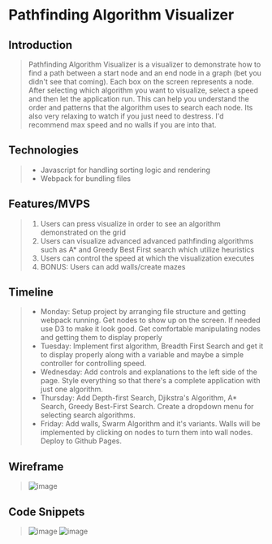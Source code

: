 # Pathfinding Algorithm Visualizer

## Introduction

> Pathfinding Algorithm Visualizer is a visualizer to demonstrate how to find a path between a start node and an end node in a graph (bet you didn't see that coming). Each box on the screen represents a node. After selecting which algorithm you want to visualize, select a speed and then let the application run. This can help you understand the order and patterns that the algorithm uses to search each node. Its also very relaxing to watch if you just need to destress. I'd recommend max speed and no walls if you are into that.

## Technologies

> * Javascript for handling sorting logic and rendering
> * Webpack for bundling files

## Features/MVPS

>  1. Users can press visualize in order to see an algorithm demonstrated on the grid
> 2. Users can visualize advanced advanced pathfinding algorithms such as A* and Greedy Best First search which utilize heuristics
> 3. Users can control the speed at which the visualization executes
> 4. BONUS: Users can add walls/create mazes

## Timeline

> * Monday: Setup project by arranging file structure and getting webpack running. Get nodes to show up on the screen. If needed use D3 to make it look good. Get comfortable manipulating nodes and getting them to display properly
> * Tuesday: Implement first algorithm, Breadth First Search and get it to display properly along with a variable and maybe a simple controller for controlling speed.
> * Wednesday: Add controls and explanations to the left side of the page. Style everything so that there's a complete application with just one algorithm.
> * Thursday: Add Depth-first Search, Djikstra's Algorithm, A* Search, Greedy Best-First Search. Create a dropdown menu for selecting search algorithms.
> * Friday: Add walls, Swarm Algorithm and it's variants. Walls will be implemented by clicking on nodes to turn them into wall nodes. Deploy to Github Pages.


## Wireframe
> ![image](https://user-images.githubusercontent.com/24535630/131730258-b24ab4f2-273a-40d5-88b4-1d375ec21bd2.png)


## Code Snippets
>![image](https://user-images.githubusercontent.com/24535630/131730371-83d723cc-a5b1-4c62-9228-c23ee59f10d5.png)
![image](https://user-images.githubusercontent.com/24535630/131730468-28f88641-f48d-4f1e-a012-fb7985a8dcf8.png)

